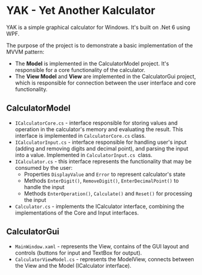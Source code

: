 # YAK - Yet Another Kalculator
YAK is a simple graphical calculator for Windows. It's built on .Net 6 using WPF.

The purpose of the project is to demonstrate a basic implementation of the MVVM pattern:
- The **Model** is implemented in the CalculatorModel project. It's responsible for a core functionality of the calculator.
- The **View Model** and **View** are implemented in the CalculatorGui project, which is responsible for connection between the user interface and core functionality.

## CalculatorModel
- `ICalculatorCore.cs` - interface responsible for storing values and operation in the calculator's memory and evaluating the result. This interface is implemented in `CalculatorCore.cs` class.
- `ICalculatorInput.cs` - interface responsible for handling user's input (adding and removing digits and decimal point), and parsing the input into a value. Implemented in `CalculatorInput.cs `class.
- `ICalculator.cs` - this interface represents the functionality that may be consumed by the user:
    - Properties `DisplayValue` and `Error` to represent calculator's state
    - Methods `EnterDigit()`, `RemoveDigit()`, `EnterDecimalPoint()` to handle the input
    - Methods `EnterOperation()`, `Calculate()` and `Reset()` for processing the input
- `Calculator.cs` - implements the ICalculator interface, combining the implementations of the Core and Input interfaces.

## CalculatorGui
- `MainWindow.xaml` - represents the View, contains of the GUI layout and controls (buttons for input and TextBox for output).
- `CalculatorViewModel.cs` - represents the ModelView, connects between the View and the Model (ICalculator interface).  

